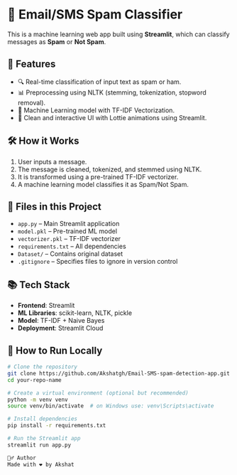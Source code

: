 # 📧 Email/SMS Spam Classifier

This is a machine learning web app built using **Streamlit**, which can classify messages as **Spam** or **Not Spam**.

## 🚀 Features

- 🔍 Real-time classification of input text as spam or ham.
- 📊 Preprocessing using NLTK (stemming, tokenization, stopword removal).
- 🧠 Machine Learning model with TF-IDF Vectorization.
- 🎨 Clean and interactive UI with Lottie animations using Streamlit.

## 🛠️ How it Works

1. User inputs a message.
2. The message is cleaned, tokenized, and stemmed using NLTK.
3. It is transformed using a pre-trained TF-IDF vectorizer.
4. A machine learning model classifies it as Spam/Not Spam.

## 💾 Files in this Project

- `app.py` – Main Streamlit application
- `model.pkl` – Pre-trained ML model
- `vectorizer.pkl` – TF-IDF vectorizer
- `requirements.txt` – All dependencies
- `Dataset/` – Contains original dataset
- `.gitignore` – Specifies files to ignore in version control

## 📚 Tech Stack

- **Frontend**: Streamlit
- **ML Libraries**: scikit-learn, NLTK, pickle
- **Model**: TF-IDF + Naive Bayes 
- **Deployment**: Streamlit Cloud 


## 🧪 How to Run Locally

```bash
# Clone the repository
git clone https://github.com/Akshatgh/Email-SMS-spam-detection-app.git
cd your-repo-name

# Create a virtual environment (optional but recommended)
python -m venv venv
source venv/bin/activate  # on Windows use: venv\Scripts\activate

# Install dependencies
pip install -r requirements.txt

# Run the Streamlit app
streamlit run app.py

🙋‍♂️ Author
Made with ❤️ by Akshat